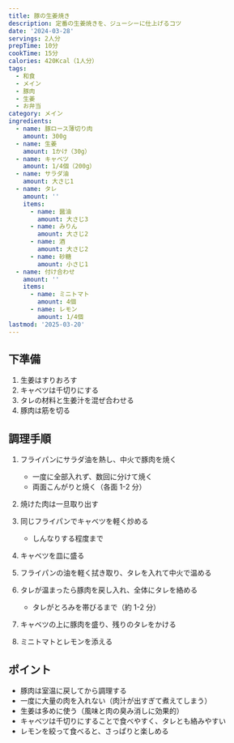 ```yaml
---
title: 豚の生姜焼き
description: 定番の生姜焼きを、ジューシーに仕上げるコツ
date: '2024-03-28'
servings: 2人分
prepTime: 10分
cookTime: 15分
calories: 420Kcal（1人分）
tags:
  - 和食
  - メイン
  - 豚肉
  - 生姜
  - お弁当
category: メイン
ingredients:
  - name: 豚ロース薄切り肉
    amount: 300g
  - name: 生姜
    amount: 1かけ（30g）
  - name: キャベツ
    amount: 1/4個（200g）
  - name: サラダ油
    amount: 大さじ1
  - name: タレ
    amount: ''
    items:
      - name: 醤油
        amount: 大さじ3
      - name: みりん
        amount: 大さじ2
      - name: 酒
        amount: 大さじ2
      - name: 砂糖
        amount: 小さじ1
  - name: 付け合わせ
    amount: ''
    items:
      - name: ミニトマト
        amount: 4個
      - name: レモン
        amount: 1/4個
lastmod: '2025-03-20'
---
```


## 下準備

1. 生姜はすりおろす
2. キャベツは千切りにする
3. タレの材料と生姜汁を混ぜ合わせる
4. 豚肉は筋を切る

## 調理手順

1. フライパンにサラダ油を熱し、中火で豚肉を焼く

   - 一度に全部入れず、数回に分けて焼く
   - 両面こんがりと焼く（各面 1-2 分）

2. 焼けた肉は一旦取り出す

3. 同じフライパンでキャベツを軽く炒める

   - しんなりする程度まで

4. キャベツを皿に盛る

5. フライパンの油を軽く拭き取り、タレを入れて中火で温める

6. タレが温まったら豚肉を戻し入れ、全体にタレを絡める

   - タレがとろみを帯びるまで（約 1-2 分）

7. キャベツの上に豚肉を盛り、残りのタレをかける

8. ミニトマトとレモンを添える

## ポイント

- 豚肉は室温に戻してから調理する
- 一度に大量の肉を入れない（肉汁が出すぎて煮えてしまう）
- 生姜は多めに使う（風味と肉の臭み消しに効果的）
- キャベツは千切りにすることで食べやすく、タレとも絡みやすい
- レモンを絞って食べると、さっぱりと楽しめる
